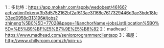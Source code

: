 1：多比特：https://app.mokahr.com/apply/wedobest/46166?activationToken=3b3d5752162bf2af613ae3f168c7617329446d3ae3bdc18fc33ed0958d313196#/jobs?zhineng%5B0%5D=77028&page=1&anchorName=jobsList&location%5B0%5D=%E5%B9%BF%E5%B7%9E%E5%B8%82
2：madhead：https://www.madhead.com/seniorprogrammerclientapp
3：凉屋：http://www.chillyroom.com/zh/join-us
